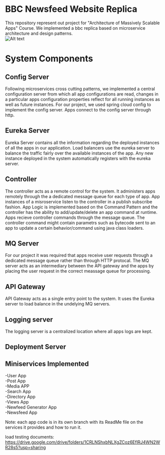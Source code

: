 # BBC Newsfeed Website Replica
This repository represent out project for "Architecture of Massively Scalable Apps" Course. We implemented a bbc replica based on microservice architecture and design patterns.
<br/>
![Alt text](https://github.com/HabibaGamil/BBC/assets/75835933/a14c0404-c1f8-4492-8bd6-d5bca548b7ec)

# System Components

## Config Server
Following microservices cross cutting patterns, we implemented a central configuration server from which all app configurations are read, changes in a particular apps configuration properties reflect for all running instances as well as future instances. For our project, we used spring cloud config to implement the config server. Apps connect to the config server through http.

## Eureka Server
Eureka Server contains all the information regarding the deployed instances of all the apps in our application. Load balancers use the eureka server to balance the traffic fairly over the available instances of the app. Any new instance deployed in the system automatically registers with the eureka server.

## Controller
The controller acts as a remote control for the system. It administers apps remotely through the a dedicated message queue for each type of app. App instances of a misroservice listen to the controller in a publish subscribe fashion. App Logic is implemented based on the Command Pattern and the controller has the ability to add/update/delete an app command at runtime. Apps recieve controller commands through the message queue. The controller command might contain parametrs such as bytecode sent to an app to update a certain behavior/command using java class loaders.

## MQ Server
For our project it was required that apps receive user requests through a dedicated message queue rather than through HTTP protocal. The MQ server acts as an intermediary between the API gateway and the apps by placing the user request in the correct meassage queue for processing.

## API Gateway
API Gateway acts as a single entry point to the system. It uses the Eureka server to load balance in the undelying MQ servers. 

## Logging server
The logging server is a centralized location where all apps logs are kept.

## Deployment Server


## Miniservices Implemented

-User App <br>
-Post App <br>
-Media APP <br>
-Search App <br>
-Directory App <br>
-Views App <br>
-Newfeed Generator App <br>
-Newsfeed App <br>

Note: each app code is in its own branch with its ReadMe file on the services it provides and how to run it.

load testing documents: https://drive.google.com/drive/folders/1CRLNShxbNLXgZCoz6EflRJ4WN2WR28s5?usp=sharing

